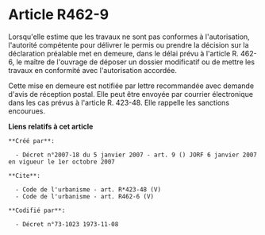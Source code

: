 # Article R462-9

Lorsqu'elle estime que les travaux ne sont pas conformes à l'autorisation, l'autorité compétente pour délivrer le permis ou
prendre la décision sur la déclaration préalable met en demeure, dans le délai prévu à l'article R. 462-6, le maître de
l'ouvrage de déposer un dossier modificatif ou de mettre les travaux en conformité avec l'autorisation accordée. 

Cette mise en demeure est notifiée par lettre recommandée avec demande d'avis de réception postal. Elle peut être envoyée par
courrier électronique dans les cas prévus à l'article R. 423-48. Elle rappelle les sanctions encourues.

**Liens relatifs à cet article**

	**Créé par**:

	  - Décret n°2007-18 du 5 janvier 2007 - art. 9 () JORF 6 janvier 2007 en vigueur le 1er octobre 2007

	**Cite**:

	  - Code de l'urbanisme - art. R*423-48 (V)
	  - Code de l'urbanisme - art. R462-6 (V)

	**Codifié par**:

	  - Décret n°73-1023 1973-11-08
